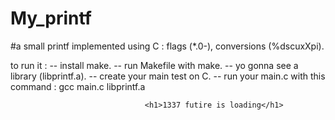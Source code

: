 # My_printf

#a small printf implemented using C : flags (*.0-), conversions (%dscuxXpi).

to run it :
    -- install make.
    -- run Makefile with make.
    -- yo gonna see a library (libprintf.a).
    -- create your main test on C.
    -- run your main.c with this command : gcc main.c libprintf.a
    
 
                                  <h1>1337 futire is loading</h1>
